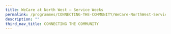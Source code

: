 ```yaml
---
title: WeCare at North West – Service Weeks
permalink: /programmes/CONNECTING-THE-COMMUNITY/WeCare-NorthWest-ServiceWeeks
description: ""
third_nav_title: CONNECTING THE COMMUNITY
---
```

